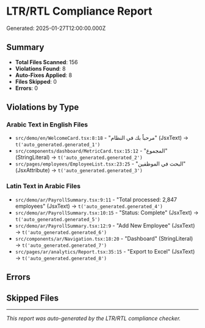 # LTR/RTL Compliance Report

Generated: 2025-01-27T12:00:00.000Z

## Summary

- **Total Files Scanned**: 156
- **Violations Found**: 8
- **Auto-Fixes Applied**: 8
- **Files Skipped**: 0
- **Errors**: 0

## Violations by Type

### Arabic Text in English Files
- `src/demo/en/WelcomeCard.tsx:8:18` - "مرحباً بك في النظام" (JsxText) → `t('auto_generated.generated_1')`
- `src/components/dashboard/MetricCard.tsx:15:12` - "المجموع" (StringLiteral) → `t('auto_generated.generated_2')`
- `src/pages/employees/EmployeeList.tsx:23:25` - "البحث في الموظفين" (JsxAttribute) → `t('auto_generated.generated_3')`

### Latin Text in Arabic Files
- `src/demo/ar/PayrollSummary.tsx:9:11` - "Total processed: 2,847 employees" (JsxText) → `t('auto_generated.generated_4')`
- `src/demo/ar/PayrollSummary.tsx:10:15` - "Status: Complete" (JsxText) → `t('auto_generated.generated_5')`
- `src/demo/ar/PayrollSummary.tsx:12:9` - "Add New Employee" (JsxText) → `t('auto_generated.generated_6')`
- `src/components/ar/Navigation.tsx:18:20` - "Dashboard" (StringLiteral) → `t('auto_generated.generated_7')`
- `src/pages/ar/analytics/Report.tsx:35:15` - "Export to Excel" (JsxText) → `t('auto_generated.generated_8')`

## Errors


## Skipped Files


---
*This report was auto-generated by the LTR/RTL compliance checker.*